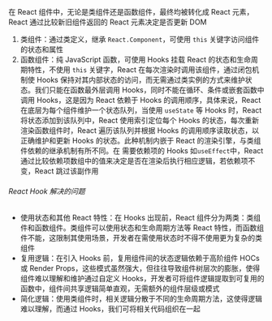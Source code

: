 在 React 组件中，无论是类组件还是函数组件，最终均被转化成 React 元素，React 通过比较新旧组件返回的 React 元素决定是否更新 DOM

1. 类组件：通过类定义，继承 `React.Component`，可使用 `this` 关键字访问组件的状态和属性
2. 函数组件：纯 JavaScript 函数，可使用 Hooks 挂载 React 的状态和生命周期特性，不使用 `this` 关键字，React 在每次渲染时调用该组件，通过闭包机制使 Hooks 保持对其内部状态的访问，而无需通过类实例的方式来维护状态。我们只能在函数最外层调用 Hooks，同时不能在循环、条件或嵌套函数中调用 Hooks，这是因为 React 依赖于 Hooks 的调用顺序，具体来说，React 在底层为每个组件维护一个状态队列，当使用 `useState` 等 Hooks 时，React 将状态添加到该队列中，React 使用索引定位每个 Hooks 的状态，每次重新渲染函数组件时，React 遍历该队列并根据 Hooks 的调用顺序读取状态，以正确维护和更新 Hooks 的状态。此种机制内嵌于 React 的渲染引擎，与类组件依赖的继承机制有所不同。在 需要依赖项的 Hooks 如`useEffect`中，React 通过比较依赖项数组中的值来决定是否在渲染后执行相应逻辑，若依赖项不变，React 跳过该副作用

###### React Hook 解决的问题

- 使用状态和其他 React 特性：在 Hooks 出现前，React 组件分为两类：类组件和函数组件。类组件可以使用状态和生命周期方法等 React 特性，而函数组件不能，这限制其使用场景，开发者在需使用状态时不得不使用更为复杂的类组件
- 复用逻辑：在引入 Hooks 前，复用组件间的状态逻辑依赖于高阶组件 HOCs 或 Render Props，这些模式虽然强大，但往往导致组件树层次的膨胀，使得组件难以理解和维护通过自定义 Hooks，开发者可将组件逻辑提取到可复用的函数中，组件间共享逻辑简单直观，无需额外的组件层级或模式
- 简化逻辑：使用类组件时，相关逻辑分散于不同的生命周期方法，这使得逻辑难以理解，而通过 Hooks，我们可将相关代码组织在一起
